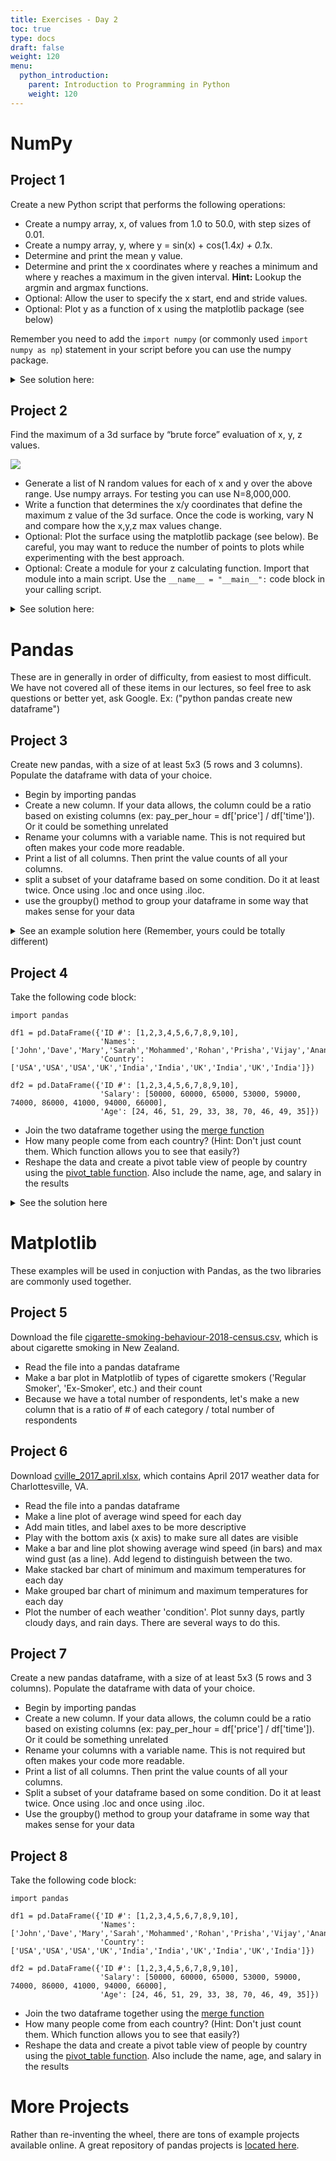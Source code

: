 ```yaml
---
title: Exercises - Day 2
toc: true
type: docs
draft: false
weight: 120
menu:
  python_introduction:
    parent: Introduction to Programming in Python
    weight: 120
---
```


# NumPy

## Project 1
Create a new Python script that performs the following operations: 

- Create a numpy array, x, of values from 1.0 to 50.0, with step sizes of 0.01.
- Create a numpy array, y, where y = sin(x) + cos(1.4*x) + 0.1*x.
- Determine and print the mean y value.
- Determine and print the x coordinates where y reaches a minimum and where y reaches a maximum in the given interval. **Hint:** Lookup the argmin and argmax functions.
- Optional: Allow the user to specify the x start, end and stride values.
- Optional: Plot y as a function of x using the matplotlib package (see below)

Remember you need to add the `import numpy` (or commonly used `import numpy as np`) statement in your script before you can use the numpy package.

<details>
<summary>See solution here:</summary>
<pre><code>
import numpy as np

x = np.arange(0.0,50.0,0.01)
y = np.sin(x) + np.cos(1.4*x) + 0.1*x
mean_y = y.mean()
min_index = np.argmin(y) #np.where(y==y.min())
max_index = np.argmax(y) #np.where(y==y.max())
print (f"mean y:{mean_y}")
print (f"max y:{y[min_index]} at x={x[min_index]}")
print (f"max y:{y[max_index]} at x={x[max_index]}")
</code></pre>
</details> 

## Project 2
Find the maximum of a 3d surface by “brute force” evaluation of x, y, z values. 

![](/courses/python_introduction/exercise-bruteforce.png)

- Generate a list of N random values for each of x and y over the above range. Use numpy arrays. For testing you can use N=8,000,000.
- Write a function that determines the x/y coordinates that define the maximum z value of the 3d surface. Once the code is working, vary N and compare how the x,y,z max values change.
- Optional: Plot the surface using the matplotlib package (see below).  Be careful, you may want to reduce the number of points to plots while experimenting with the best approach.
- Optional: Create a module for your z calculating function.  Import that module into a main script.  Use the `__name__ = "__main__":` code block in your calling script.

<details>
<summary>See solution here:</summary>
<pre><code>
import numpy as np

m1 = np.sqrt(2.)
m2 = np.sqrt(np.pi)
s1 = 3.1
s2 = 1.4
s1_2x_sqr = 2*(s1**2)
s2_2x_sqr = 2*(s2**2)
s1_x_s2_x_sqrt_2x_pi = s1 * s2 * (np.pi * 2) ** 0.5
</code></pre>
<br>
<pre><code>
def calc_z(x,y):
    """Calculates z value for x/y coordinates.""" 
    z1 = 0.1 * np.sin(x) * np.sin(x*y)
    alpha = ((x - m1) ** 2)/ s1_2x_sqr
    beta = ((y - m2) ** 2)/ s2_2x_sqr
    z2 = 1 / (np.exp(alpha + beta) * s1_x_s2_x_sqrt_2x_pi) 
    return z1 + z2
</code></pre>
<br>
<code><pre>
N = 8000000
x = np.random.uniform(-10.0*np.pi, 10.0*np.pi, N)
y = np.random.uniform(-10.0*np.pi, 10.0*np.pi, N)
z = calc_z(x,y)
max_idx = np.argmax(z)
print (f"Max z @ x={x[max_idx]},y={y[max_idx]}, z={z[max_idx]}")
</code></pre>
</details> 

# Pandas 
These are in generally in order of difficulty, from easiest to most difficult. We have not covered all of these items in our lectures, so feel free to ask questions or better yet, ask Google. Ex: ("python pandas create new dataframe")

## Project 3
Create new pandas, with a size of at least 5x3 (5 rows and 3 columns). Populate the dataframe with data of your choice.
- Begin by importing pandas
- Create a new column. If your data allows, the column could be a ratio based on existing columns (ex: pay_per_hour = df['price'] / df['time']). Or it could be something unrelated
- Rename your columns with a variable name. This is not required but often makes your code more readable. 
- Print a list of all columns. Then print the value counts of all your columns.
- split a subset of your dataframe based on some condition. Do it at least twice. Once using .loc and once using .iloc.
- use the groupby() method to group your dataframe in some way that makes sense for your data

<details>
<summary>See an example solution here (Remember, yours could be totally different)</summary>
<pre>
<code>

#import pandas
import pandas as pd 

#create new dataframe
basketball_coaches = pd.DataFrame({"Name": ['Tony Bennett', 'Roy Williams', 'Mike Krzyzewski', 'Tom Izzo', 'Jim Boeheim'],
                          "School": ['Virginia', 'North Carolina', 'Duke', 'Michigan State', 'Syracuse'],
                          "Email": ['tbennett@virginia.edu', 'rwilliams@unc.edu', 'coachk@duke.edu','tizzo@msu.edu', 'jboeheim@syracuse.edu'],
                          "Career Wins": [346, 871, 1132, 606, 944],
                          "National Championships": [1, 3, 5, 2, 1]})


print(basketball_coaches)


#rename columns with a variable name
name = basketball_coaches['Name']
school = basketball_coaches['School']
email = basketball_coaches['Email']
career_wins = basketball_coaches['Career Wins']
championships = basketball_coaches['National Championships']

#make new subset of data
wins_per_championship = career_wins/championships

#or if you want it to be a part of the dataframe
basketball_coaches['Wins Per Championship'] = basketball_coaches['Career Wins'] / basketball_coaches['National Championships']



#print a list of all the columns
print(basketball_coaches.columns.tolist())



#split a subset of the dataframe based on some condition. Several examples listed here
uva_coach = basketball_coaches.loc[basketball_coaches['School'] == 'Virginia']

multiple_championships = basketball_coaches.loc[basketball_coaches['National Championships'] > 1]

first_three_coaches = basketball_coaches.iloc[:3]


</code>
</pre>
</details>


## Project 4
Take the following code block:
```
import pandas

df1 = pd.DataFrame({'ID #': [1,2,3,4,5,6,7,8,9,10],
                    'Names': ['John','Dave','Mary','Sarah','Mohammed','Rohan','Prisha','Vijay','Ananya','Raj'],
                    'Country': ['USA','USA','USA','UK','India','India','UK','India','UK','India']})

df2 = pd.DataFrame({'ID #': [1,2,3,4,5,6,7,8,9,10],
                    'Salary': [50000, 60000, 65000, 53000, 59000, 74000, 86000, 41000, 94000, 66000],
                    'Age': [24, 46, 51, 29, 33, 38, 70, 46, 49, 35]})
```

- Join the two dataframe together using the [merge function](https://pandas.pydata.org/pandas-docs/stable/user_guide/merging.html)
- How many people come from each country? (Hint: Don't just count them. Which function allows you to see that easily?)
- Reshape the data and create a pivot table view of people by country using the [pivot_table function](https://www.geeksforgeeks.org/python-pandas-pivot_table/). Also include the name, age, and salary in the results

<details>
<summary>See the solution here</summary>
<pre>
<code>
import pandas as pd


df1 = pd.DataFrame({'ID #': [1,2,3,4,5,6,7,8,9,10],
                    'Name': ['John','Dave','Mary','Sarah','Mohammed','Rohan','Prisha','Vijay','Ananya','Raj'],
                    'Country': ['USA','USA','USA','UK','India','India','UK','India','UK','India']})

df2 = pd.DataFrame({'ID #': [1,2,3,4,5,6,7,8,9,10],
                    'Salary': [50000, 60000, 65000, 53000, 59000, 74000, 86000, 41000, 94000, 66000],
                    'Age': [24, 46, 51, 29, 33, 38, 70, 46, 49, 35]})

    
#merge
result = pd.merge(df1, df2, on="ID #")

#see counts of people by country
#print(result['Country'].value_counts())

#pivot table reshape
result2 = pd.pivot_table(result, index=['Country', 'Name', 'Age', 'Salary'])
</code>
</pre>
</details>

# Matplotlib
These examples will be used in conjuction with Pandas, as the two libraries are commonly used together. 

## Project 5
Download the file [cigarette-smoking-behaviour-2018-census.csv](/data/cigarette-smoking-behaviour-2018-census.csv), which is about cigarette smoking in New Zealand.
- Read the file into a pandas dataframe
- Make a bar plot in Matplotlib of types of cigarette smokers ('Regular Smoker', 'Ex-Smoker', etc.) and their count
- Because we have a total number of respondents, let's make a new column that is a ratio of # of each category / total number of respondents
 
## Project 6
Download [cville_2017_april.xlsx](/data/cville_2017_april.xlsx), which contains April 2017 weather data for Charlottesville, VA.
- Read the file into a pandas dataframe
- Make a line plot of average wind speed for each day
- Add main titles, and label axes to be more descriptive
- Play with the bottom axis (x axis) to make sure all dates are visible
- Make a bar and line plot showing average wind speed (in bars) and max wind gust (as a line). Add legend to distinguish between the two.
- Make stacked bar chart of minimum and maximum temperatures for each day
- Make grouped bar chart of minimum and maximum temperatures for each day
- Plot the number of each weather 'condition'. Plot sunny days, partly cloudy days, and rain days. There are several ways to do this.

## Project 7
Create a new pandas dataframe, with a size of at least 5x3 (5 rows and 3 columns). Populate the dataframe with data of your choice.
- Begin by importing pandas
- Create a new column. If your data allows, the column could be a ratio based on existing columns (ex: pay_per_hour = df['price'] / df['time']). Or it could be something unrelated
- Rename your columns with a variable name. This is not required but often makes your code more readable. 
- Print a list of all columns. Then print the value counts of all your columns.
- Split a subset of your dataframe based on some condition. Do it at least twice. Once using .loc and once using .iloc.
- Use the groupby() method to group your dataframe in some way that makes sense for your data

## Project 8
Take the following code block:

```
import pandas

df1 = pd.DataFrame({'ID #': [1,2,3,4,5,6,7,8,9,10],
                    'Names': ['John','Dave','Mary','Sarah','Mohammed','Rohan','Prisha','Vijay','Ananya','Raj'],
                    'Country': ['USA','USA','USA','UK','India','India','UK','India','UK','India']})

df2 = pd.DataFrame({'ID #': [1,2,3,4,5,6,7,8,9,10],
                    'Salary': [50000, 60000, 65000, 53000, 59000, 74000, 86000, 41000, 94000, 66000],
                    'Age': [24, 46, 51, 29, 33, 38, 70, 46, 49, 35]})
```

- Join the two dataframe together using the [merge function](https://pandas.pydata.org/pandas-docs/stable/user_guide/merging.html)
- How many people come from each country? (Hint: Don't just count them. Which function allows you to see that easily?)
- Reshape the data and create a pivot table view of people by country using the [pivot_table function](https://www.geeksforgeeks.org/python-pandas-pivot_table/). Also include the name, age, and salary in the results

# More Projects

Rather than re-inventing the wheel, there are tons of example projects available online. A great repository of pandas projects is [located here](https://www.geeksforgeeks.org/pandas-practice-excercises-questions-and-solutions/).


